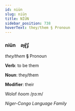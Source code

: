 ```yaml
---
id: niün
slug: niün
title: NİÜN
sidebar_position: 738
hoverText: they/them § Pronoun
---
```


### niün&emsp;<span kind="abugida">ƨɟɽ̃ʄ</span>

*they/them* **§** Pronoun

**Verb**: to be them

**Noun**: they/them

**Modifier**: their

Wolof ñoom /ɲɔːm/

*Niger-Congo Language Family*